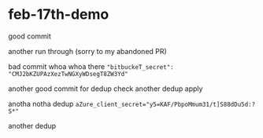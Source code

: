 # feb-17th-demo

good commit

another run through (sorry to my abandoned PR)

bad commit
whoa whoa there
`"bitbuckeT_secret": "CMJ2bKZUPAzXezTwNGXyWDsegT8ZW3Yd"`

another good commit for dedup check
another dedup
apply

anotha notha dedup
`aZure_client_secret="y5=KAF/PbpoMmum31/t]S88dDu5d:?S*"`

another dedup
